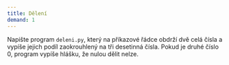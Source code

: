 ```yaml
---
title: Dělení
demand: 1
---
```


Napište program `deleni.py`, který na příkazové řádce obdrží dvě celá čísla a vypíše jejich podíl zaokrouhlený na tři desetinná čísla. Pokud je druhé číslo 0, program vypíše hlášku, že nulou dělit nelze.
